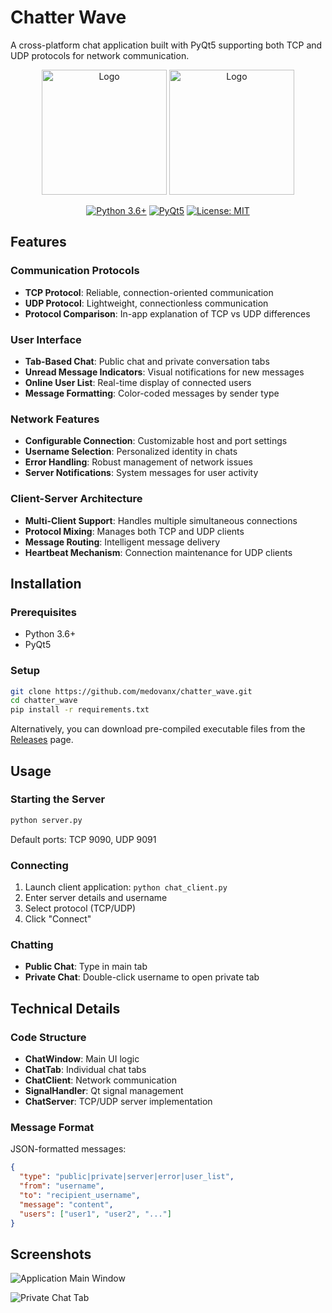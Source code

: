 # Chatter Wave

A cross-platform chat application built with PyQt5 supporting both TCP and UDP protocols for network communication.

<div align="center">
    <img src="https://i.ibb.co/Z1J7SXwK/client-icon.png" alt="Logo" width="200" height="200">
    <img src="https://i.ibb.co/Y7K28Cb8/server-icon.png" alt="Logo" width="200" height="200">
</div>

<div align="center">

[![Python 3.6+](https://img.shields.io/badge/python-3.6+-blue.svg)](https://www.python.org/downloads/)
[![PyQt5](https://img.shields.io/badge/GUI-PyQt5-green.svg)](https://pypi.org/project/PyQt5/)
[![License: MIT](https://img.shields.io/badge/License-MIT-yellow.svg)](https://opensource.org/licenses/MIT)

</div>

## Features

### Communication Protocols

- **TCP Protocol**: Reliable, connection-oriented communication
- **UDP Protocol**: Lightweight, connectionless communication
- **Protocol Comparison**: In-app explanation of TCP vs UDP differences

### User Interface

- **Tab-Based Chat**: Public chat and private conversation tabs
- **Unread Message Indicators**: Visual notifications for new messages
- **Online User List**: Real-time display of connected users
- **Message Formatting**: Color-coded messages by sender type

### Network Features

- **Configurable Connection**: Customizable host and port settings
- **Username Selection**: Personalized identity in chats
- **Error Handling**: Robust management of network issues
- **Server Notifications**: System messages for user activity

### Client-Server Architecture

- **Multi-Client Support**: Handles multiple simultaneous connections
- **Protocol Mixing**: Manages both TCP and UDP clients
- **Message Routing**: Intelligent message delivery
- **Heartbeat Mechanism**: Connection maintenance for UDP clients

## Installation

### Prerequisites

- Python 3.6+
- PyQt5

### Setup

```bash
git clone https://github.com/medovanx/chatter_wave.git
cd chatter_wave
pip install -r requirements.txt
```

Alternatively, you can download pre-compiled executable files from the [Releases](https://github.com/medovanx/chatter_wave/releases) page.

## Usage

### Starting the Server

```bash
python server.py
```

Default ports: TCP 9090, UDP 9091

### Connecting

1. Launch client application: `python chat_client.py`
2. Enter server details and username
3. Select protocol (TCP/UDP)
4. Click "Connect"

### Chatting

- **Public Chat**: Type in main tab
- **Private Chat**: Double-click username to open private tab

## Technical Details

### Code Structure

- **ChatWindow**: Main UI logic
- **ChatTab**: Individual chat tabs
- **ChatClient**: Network communication
- **SignalHandler**: Qt signal management
- **ChatServer**: TCP/UDP server implementation

### Message Format

JSON-formatted messages:

```json
{
  "type": "public|private|server|error|user_list",
  "from": "username",
  "to": "recipient_username",
  "message": "content",
  "users": ["user1", "user2", "..."]
}
```

## Screenshots

![Application Main Window](https://i.imgur.com/9QNOrLJ.png)

![Private Chat Tab](https://i.imgur.com/z8UdvLu.png)
